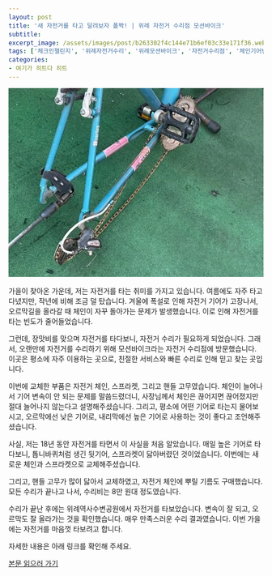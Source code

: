 ```yaml
---
layout: post
title: '새 자전거를 타고 달려보자 폴짝! | 위례 자전거 수리점 모션바이크'
subtitle: 
excerpt_image: /assets/images/post/b263302f4c144e71b6ef03c33e171f36.webp
tags: ['체크인챌린지', '위례자전거수리', '위례모션바이크', '자전거수리점', '체인기어변속고장', '서이추환영']
categories: 
- 여기가 히트다 히트
---
```


![메인 이미지](/assets/images/post/b263302f4c144e71b6ef03c33e171f36.webp)

가을이 찾아온 가운데, 저는 자전거를 타는 취미를 가지고 있습니다. 여름에도 자주 타고 다녔지만, 작년에 비해 조금 덜 탔습니다. 겨울에 폭설로 인해 자전거 기어가 고장나서, 오르막길을 올라갈 때 체인이 자꾸 돌아가는 문제가 발생했습니다. 이로 인해 자전거를 타는 빈도가 줄어들었습니다.

그런데, 장맛비를 맞으며 자전거를 타다보니, 자전거 수리가 필요하게 되었습니다. 그래서, 오랜만에 자전거를 수리하기 위해 모션바이크라는 자전거 수리점에 방문했습니다. 이곳은 평소에 자주 이용하는 곳으로, 친절한 서비스와 빠른 수리로 인해 믿고 찾는 곳입니다.

이번에 교체한 부품은 자전거 체인, 스프라켓, 그리고 핸들 고무였습니다. 체인이 늘어나서 기어 변속이 안 되는 문제를 말씀드렸더니, 사장님께서 체인은 끊어지면 끊어졌지만 절대 늘어나지 않는다고 설명해주셨습니다. 그리고, 평소에 어떤 기어로 타는지 물어보시고, 오르막에선 낮은 기어로, 내리막에선 높은 기어로 사용하는 것이 좋다고 조언해주셨습니다.

사실, 저는 18년 동안 자전거를 타면서 이 사실을 처음 알았습니다. 매일 높은 기어로 타다보니, 톱니바퀴처럼 생긴 뒷기어, 스프라켓이 닳아버렸던 것이었습니다. 이번에는 새로운 체인과 스프라켓으로 교체해주셨습니다.

그리고, 핸들 고무가 많이 닳아서 교체하였고, 자전거 체인에 뿌릴 기름도 구매했습니다. 모든 수리가 끝나고 나서, 수리비는 8만 원대 정도였습니다.

수리가 끝난 후에는 위례역사수변공원에서 자전거를 타보았습니다. 변속이 잘 되고, 오르막도 잘 올라가는 것을 확인했습니다. 매우 만족스러운 수리 결과였습니다. 이번 가을에는 자전거를 마음껏 타보려고 합니다.

자세한 내용은 아래 링크를 확인해 주세요.

[본문 읽으러 가기](https://m.blog.naver.com/ham_eaten_jellybear/223210528256)
